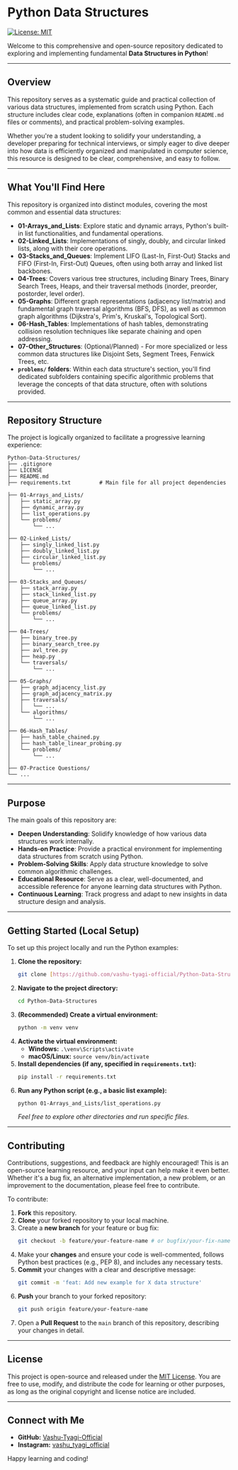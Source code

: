 # Python Data Structures

[![License: MIT](https://img.shields.io/badge/License-MIT-yellow.svg)](LICENSE)

Welcome to this comprehensive and open-source repository dedicated to exploring and implementing fundamental **Data Structures in Python**!

---

## Overview

This repository serves as a systematic guide and practical collection of various data structures, implemented from scratch using Python. Each structure includes clear code, explanations (often in companion `README.md` files or comments), and practical problem-solving examples.

Whether you're a student looking to solidify your understanding, a developer preparing for technical interviews, or simply eager to dive deeper into how data is efficiently organized and manipulated in computer science, this resource is designed to be clear, comprehensive, and easy to follow.

---

## What You'll Find Here

This repository is organized into distinct modules, covering the most common and essential data structures:

- **01-Arrays_and_Lists**: Explore static and dynamic arrays, Python's built-in list functionalities, and fundamental operations.
- **02-Linked_Lists**: Implementations of singly, doubly, and circular linked lists, along with their core operations.
- **03-Stacks_and_Queues**: Implement LIFO (Last-In, First-Out) Stacks and FIFO (First-In, First-Out) Queues, often using both array and linked list backbones.
- **04-Trees**: Covers various tree structures, including Binary Trees, Binary Search Trees, Heaps, and their traversal methods (inorder, preorder, postorder, level order).
- **05-Graphs**: Different graph representations (adjacency list/matrix) and fundamental graph traversal algorithms (BFS, DFS), as well as common graph algorithms (Dijkstra's, Prim's, Kruskal's, Topological Sort).
- **06-Hash_Tables**: Implementations of hash tables, demonstrating collision resolution techniques like separate chaining and open addressing.
- **07-Other_Structures**: (Optional/Planned) - For more specialized or less common data structures like Disjoint Sets, Segment Trees, Fenwick Trees, etc.
- **`problems/` folders**: Within each data structure's section, you'll find dedicated subfolders containing specific algorithmic problems that leverage the concepts of that data structure, often with solutions provided.

---

## Repository Structure

The project is logically organized to facilitate a progressive learning experience:

```
Python-Data-Structures/
├── .gitignore
├── LICENSE
├── README.md
├── requirements.txt         # Main file for all project dependencies

├── 01-Arrays_and_Lists/
│   ├── static_array.py
│   ├── dynamic_array.py
│   ├── list_operations.py
│   └── problems/
│       └── ...
│
├── 02-Linked_Lists/
│   ├── singly_linked_list.py
│   ├── doubly_linked_list.py
│   ├── circular_linked_list.py
│   └── problems/
│       └── ...
│
├── 03-Stacks_and_Queues/
│   ├── stack_array.py
│   ├── stack_linked_list.py
│   ├── queue_array.py
│   ├── queue_linked_list.py
│   └── problems/
│       └── ...
│
├── 04-Trees/
│   ├── binary_tree.py
│   ├── binary_search_tree.py
│   ├── avl_tree.py
│   ├── heap.py
│   └── traversals/
│       └── ...
│
├── 05-Graphs/
│   ├── graph_adjacency_list.py
│   ├── graph_adjacency_matrix.py
│   ├── traversals/
│   │   └── ...
│   └── algorithms/
│       └── ...
│
├── 06-Hash_Tables/
│   ├── hash_table_chained.py
│   ├── hash_table_linear_probing.py
│   └── problems/
│       └── ...
│
├── 07-Practice Questions/
└── ...
```

---

## Purpose

The main goals of this repository are:

- **Deepen Understanding**: Solidify knowledge of how various data structures work internally.
- **Hands-on Practice**: Provide a practical environment for implementing data structures from scratch using Python.
- **Problem-Solving Skills**: Apply data structure knowledge to solve common algorithmic challenges.
- **Educational Resource**: Serve as a clear, well-documented, and accessible reference for anyone learning data structures with Python.
- **Continuous Learning**: Track progress and adapt to new insights in data structure design and analysis.

---

## Getting Started (Local Setup)

To set up this project locally and run the Python examples:

1.  **Clone the repository:**
    ```bash
    git clone [https://github.com/vashu-tyagi-official/Python-Data-Structures.git](https://github.com/vashu-tyagi-official/Python-Data-Structures.git)
    ```
2.  **Navigate to the project directory:**
    ```bash
    cd Python-Data-Structures
    ```
3.  **(Recommended) Create a virtual environment:**
    ```bash
    python -m venv venv
    ```
4.  **Activate the virtual environment:**
    - **Windows:** `.\venv\Scripts\activate`
    - **macOS/Linux:** `source venv/bin/activate`
5.  **Install dependencies (if any, specified in `requirements.txt`):**
    ```bash
    pip install -r requirements.txt
    ```
6.  **Run any Python script (e.g., a basic list example):**
    ```bash
    python 01-Arrays_and_Lists/list_operations.py
    ```
    _Feel free to explore other directories and run specific files._

---

## Contributing

Contributions, suggestions, and feedback are highly encouraged! This is an open-source learning resource, and your input can help make it even better. Whether it's a bug fix, an alternative implementation, a new problem, or an improvement to the documentation, please feel free to contribute.

To contribute:

1.  **Fork** this repository.
2.  **Clone** your forked repository to your local machine.
3.  Create a **new branch** for your feature or bug fix:
    ```bash
    git checkout -b feature/your-feature-name # or bugfix/your-fix-name
    ```
4.  Make your **changes** and ensure your code is well-commented, follows Python best practices (e.g., PEP 8), and includes any necessary tests.
5.  **Commit** your changes with a clear and descriptive message:
    ```bash
    git commit -m 'feat: Add new example for X data structure'
    ```
6.  **Push** your branch to your forked repository:
    ```bash
    git push origin feature/your-feature-name
    ```
7.  Open a **Pull Request** to the `main` branch of this repository, describing your changes in detail.

---

## License

This project is open-source and released under the [MIT License](LICENSE). You are free to use, modify, and distribute the code for learning or other purposes, as long as the original copyright and license notice are included.

---

## Connect with Me

- **GitHub:** [Vashu-Tyagi-Official](https://github.com/vashu-tyagi-official)
- **Instagram:** [vashu_tyagi_official](https://www.instagram.com/vashu_tyagi_official/)

Happy learning and coding!

